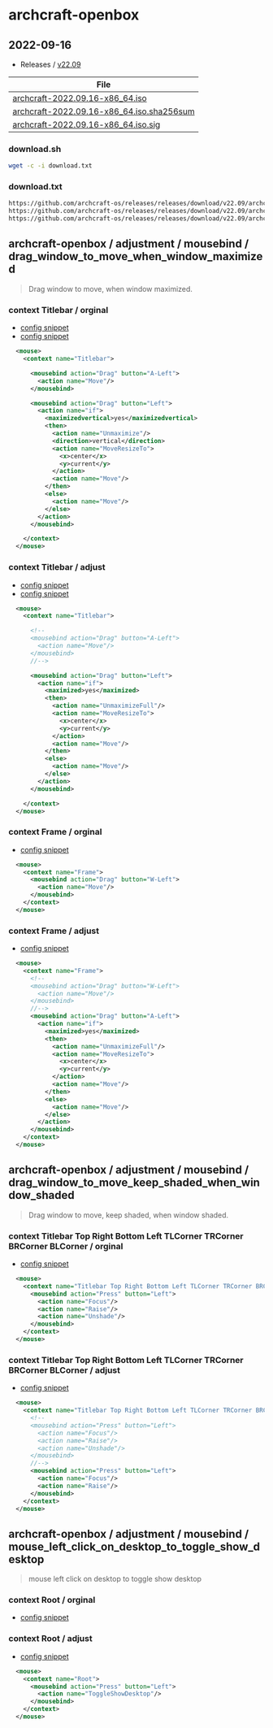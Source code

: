 
# archcraft-openbox

## 2022-09-16

* Releases / [v22.09](https://github.com/archcraft-os/releases/releases/tag/v22.09)

| File |
| --- |
| [archcraft-2022.09.16-x86_64.iso](https://github.com/archcraft-os/releases/releases/download/v22.09/archcraft-2022.09.16-x86_64.iso) |
| [archcraft-2022.09.16-x86_64.iso.sha256sum](https://github.com/archcraft-os/releases/releases/download/v22.09/archcraft-2022.09.16-x86_64.iso.sha256sum) |
| [archcraft-2022.09.16-x86_64.iso.sig](https://github.com/archcraft-os/releases/releases/download/v22.09/archcraft-2022.09.16-x86_64.iso.sig) |


### download.sh

``` sh
wget -c -i download.txt
```

### download.txt

``` txt
https://github.com/archcraft-os/releases/releases/download/v22.09/archcraft-2022.09.16-x86_64.iso
https://github.com/archcraft-os/releases/releases/download/v22.09/archcraft-2022.09.16-x86_64.iso.sha256sum
https://github.com/archcraft-os/releases/releases/download/v22.09/archcraft-2022.09.16-x86_64.iso.sig
```




## archcraft-openbox / adjustment / mousebind / drag_window_to_move_when_window_maximized

> Drag window to move, when window maximized.


### context Titlebar / orginal

* [config snippet](asset/orginal/rc.xml#L797-L799)
* [config snippet](asset/orginal/rc.xml#L804-L820)

``` xml
  <mouse>
    <context name="Titlebar">

      <mousebind action="Drag" button="A-Left">
        <action name="Move"/>
      </mousebind>

      <mousebind action="Drag" button="Left">
        <action name="if">
          <maximizedvertical>yes</maximizedvertical>
          <then>
            <action name="Unmaximize"/>
            <direction>vertical</direction>
            <action name="MoveResizeTo">
              <x>center</x>
              <y>current</y>
            </action>
            <action name="Move"/>
          </then>
          <else>
            <action name="Move"/>
          </else>
        </action>
      </mousebind>

    </context>
  </mouse>
```

### context Titlebar / adjust

* [config snippet](rc.xml#L815-L819)
* [config snippet](rc.xml#L824-L839)

``` xml
  <mouse>
    <context name="Titlebar">

      <!--
      <mousebind action="Drag" button="A-Left">
        <action name="Move"/>
      </mousebind>
      //-->

      <mousebind action="Drag" button="Left">
        <action name="if">
          <maximized>yes</maximized>
          <then>
            <action name="UnmaximizeFull"/>
            <action name="MoveResizeTo">
              <x>center</x>
              <y>current</y>
            </action>
            <action name="Move"/>
          </then>
          <else>
            <action name="Move"/>
          </else>
        </action>
      </mousebind>

    </context>
  </mouse>
```




### context Frame / orginal

* [config snippet](asset/orginal/rc.xml#L780-L782)

``` xml
  <mouse>
    <context name="Frame">
      <mousebind action="Drag" button="W-Left">
        <action name="Move"/>
      </mousebind>
    </context>
  </mouse>
```

### context Frame / adjust

* [config snippet](rc.xml#L780-L800)

``` xml
  <mouse>
    <context name="Frame">
      <!--
      <mousebind action="Drag" button="W-Left">
        <action name="Move"/>
      </mousebind>
      //-->
      <mousebind action="Drag" button="A-Left">
        <action name="if">
          <maximized>yes</maximized>
          <then>
            <action name="UnmaximizeFull"/>
            <action name="MoveResizeTo">
              <x>center</x>
              <y>current</y>
            </action>
            <action name="Move"/>
          </then>
          <else>
            <action name="Move"/>
          </else>
        </action>
      </mousebind>
    </context>
  </mouse>
```




## archcraft-openbox / adjustment / mousebind / drag_window_to_move_keep_shaded_when_window_shaded

> Drag window to move, keep shaded, when window shaded.


### context Titlebar Top Right Bottom Left TLCorner TRCorner BRCorner BLCorner / orginal

* [config snippet](asset/orginal/rc.xml#L860-L864)

``` xml
  <mouse>
    <context name="Titlebar Top Right Bottom Left TLCorner TRCorner BRCorner BLCorner">
      <mousebind action="Press" button="Left">
        <action name="Focus"/>
        <action name="Raise"/>
        <action name="Unshade"/>
      </mousebind>
    </context>
  </mouse>
```

### context Titlebar Top Right Bottom Left TLCorner TRCorner BRCorner BLCorner / adjust

* [config snippet](rc.xml#L879-L889)

``` xml
  <mouse>
    <context name="Titlebar Top Right Bottom Left TLCorner TRCorner BRCorner BLCorner">
      <!--
      <mousebind action="Press" button="Left">
        <action name="Focus"/>
        <action name="Raise"/>
        <action name="Unshade"/>
      </mousebind>
      //-->
      <mousebind action="Press" button="Left">
        <action name="Focus"/>
        <action name="Raise"/>
      </mousebind>
    </context>
  </mouse>
```




## archcraft-openbox / adjustment / mousebind / mouse_left_click_on_desktop_to_toggle_show_desktop

> mouse left click on desktop to toggle show desktop


### context Root / orginal

* [config snippet](asset/orginal/rc.xml#L1010-L1026)


### context Root / adjust

* [config snippet](rc.xml#L1036-L1038)

``` xml
  <mouse>
    <context name="Root">
      <mousebind action="Press" button="Left">
        <action name="ToggleShowDesktop"/>
      </mousebind>
    </context>
  </mouse>
```
